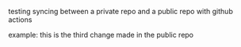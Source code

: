 testing syncing between a private repo and a public repo with github actions

example: this is the third change made in the public repo
